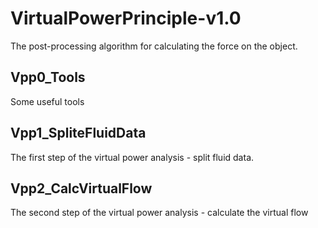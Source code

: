 # VirtualPowerPrinciple-v1.0
The post-processing algorithm for calculating the force on the object.

## Vpp0_Tools

Some useful tools

## Vpp1_SpliteFluidData

The first step of the virtual power analysis - split fluid data.

## Vpp2_CalcVirtualFlow

The second step of the virtual power analysis - calculate the virtual flow

